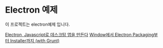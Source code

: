 # Electron 예제
이 프로젝트는 electron예제 입니다.

[Electron, Javascript로 데스크탑 앱을 만든다](https://creamycode.github.io/javascript/2016/10/18/Electron/)
[Window에서 Electron Packaging부터 Installer까지 (with Grunt)](https://creamycode.github.io/javascript/2016/10/20/Electron_Build/)
